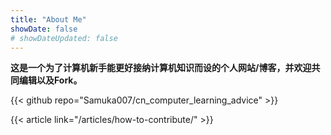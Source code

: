 ```yaml
---
title: "About Me"
showDate: false
# showDateUpdated: false
---
```


**这是一个为了计算机新手能更好接纳计算机知识而设的个人网站/博客，并欢迎共同编辑以及Fork。**

{{< github repo="Samuka007/cn_computer_learning_advice" >}}

{{< article link="/articles/how-to-contribute/" >}}
